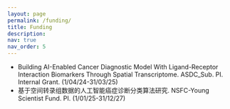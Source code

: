 ```yaml
---
layout: page
permalink: /funding/
title: Funding
description: 
nav: true
nav_order: 5
---
```


+	Building AI-Enabled Cancer Diagnostic Model With Ligand-Receptor Interaction Biomarkers Through Spatial Transcriptome. ASDC_Sub. PI. Internal Grant. (1/04/24-31/03/25)
+   基于空间转录组数据的人工智能癌症诊断分类算法研究. NSFC-Young Scientist Fund. PI. (1/01/25-31/12/27)